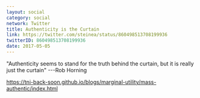 ```yaml
---
layout: social
category: social
network: Twitter
title: Authenticity is the Curtain
link: https://twitter.com/steinea/status/860498513708199936
twitterID: 860498513708199936
date: 2017-05-05
---
```


"Authenticity seems to stand for the truth behind the curtain, but it is really just the curtain" ---Rob Horning

<https://tni-back-soon.github.io/blogs/marginal-utility/mass-authentic/index.html>
